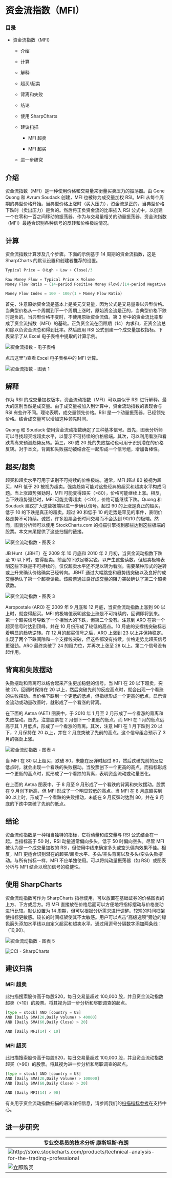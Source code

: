# 资金流指数（MFI）

### 目录

+   资金流指数（MFI）

    +   介绍

    +   计算

    +   解释

    +   超买/超卖

    +   背离和失败

    +   结论

    +   使用 SharpCharts

    +   建议扫描

        +   MFI 超卖

        +   MFI 超买

    +   进一步研究

## 介绍

资金流指数（MFI）是一种使用价格和交易量来衡量买卖压力的振荡器。由 Gene Quong 和 Avrum Soudack 创建，MFI 也被称为成交量加权 RSI。MFI 从每个周期的典型价格开始。当典型价格上涨时（买入压力），资金流是正的，当典型价格下跌时（卖出压力）是负的。然后将正负资金流的比率插入 RSI 公式中，以创建一个在零和一百之间移动的振荡器。作为与交易量相关的动量振荡器，资金流指数（MFI）最适合识别各种信号的反转和价格极端情况。

## 计算

资金流指数计算涉及几个步骤。下面的示例基于 14 周期的资金流指数，这是 SharpCharts 的默认设置和创建者推荐的设置。

```py
Typical Price = (High + Low + Close)/3

Raw Money Flow = Typical Price x Volume
Money Flow Ratio = (14-period Positive Money Flow)/(14-period Negative Money Flow)

Money Flow Index = 100 - 100/(1 + Money Flow Ratio)

```

首先，注意原始资金流是基本上是美元交易量，因为公式是交易量乘以典型价格。当典型价格从一个周期到下一个周期上涨时，原始资金流是正的，当典型价格下跌时是负的。当典型价格不变时，不使用原始资金流值。第 3 步中的资金流比率形成了资金流指数（MFI）的基础。正负资金流在回顾期（14）内求和，正资金流总和除以负资金流总和得到比率。然后应用 RSI 公式创建一个成交量加权指标。下表显示了从 Excel 电子表格中提取的计算示例。

![资金流指数 - 电子表格](img/10f9697b4bf60877d8b1d8c0a63739e1.jpg "资金流指数 - 电子表格")

点击这里")查看 Excel 电子表格中的 MFI 计算。

![资金流指数  -  图表 1](img/17b556cfdce83ec9616407b09365e409.jpg "资金流指数  -  图表 1")

## 解释

作为 RSI 的成交量加权版本，资金流动指数（MFI）可以类似于 RSI 进行解释。最大的区别当然是成交量。由于成交量被加入到计算中，资金流动指数的表现会与 RSI 有些许不同。理论表明，成交量领先价格。RSI 是一个动量振荡器，已经领先价格。结合成交量可以增加这种领先时间。

Quong 和 Soudack 使用资金流动指数确定了三种基本信号。首先，图表分析师可以寻找超买或超卖水平，以警示不可持续的价格极端。其次，可以利用看涨和看跌背离来预测趋势反转。第三，80 或 20 处的失败摆动也可用于识别潜在的价格反转。对于本文，背离和失败摆动被结合在一起形成一个信号组，增加鲁棒性。

## 超买/超卖

超买和超卖水平可用于识别不可持续的价格极端。通常，MFI 超过 80 被视为超买，MFI 低于 20 被视为超卖。强势趋势可能对这些经典的超买和超卖水平构成问题。当上涨趋势强劲时，MFI 可能变得超买（>80），价格可能继续上涨。相反，当下跌趋势强劲时，MFI 可能变得超卖（<20），价格可能继续下跌。Quong 和 Soudack 建议扩大这些极端以进一步确认信号。超过 90 的上涨是真正的超买，低于 10 的下跌是真正的超卖。超过 90 和低于 10 的走势是罕见的事件，表明价格走势不可持续。诚然，许多股票会长时间交易而不会达到 90/10 的极端。然而，图表分析师可以使用 StockCharts.com 的扫描引擎找到那些达到这些极端的股票。本文末尾提供了这些扫描的链接。

![资金流动指数 - 图表 2](img/0d6ae905c4754cc3f7d96e259cf1498b.jpg "资金流动指数 - 图表 2")

JB Hunt（JBHT）在 2009 年 10 月底和 2010 年 2 月初，当资金流动指数下跌至 10 以下时，变得超卖。前面的下跌足够尖锐，以产生这些读数，但超卖极端表明这些下跌是不可持续的。仅仅超卖水平还不足以转为看涨。需要某种形式的逆转或上升来确认价格确实已经转向。JBHT 通过大幅跳空和趋势线突破以及良好的成交量确认了第一个超卖读数。该股票通过良好成交量的阻力突破确认了第二个超卖读数。

![资金流动指数 - 图表 3](img/198a223ddb8dbb2969155ec4d424c816.jpg "资金流动指数 - 图表 3")

Aeropostale (ARO) 在 2009 年 9 月底和 12 月底，当资金流动指数上涨到 90 以上时，就变得超买。MFI 的极端值表明这些上涨是不可持续的，回调即将到来。第一个超买信号导致了一个相当大的下跌，但第二个没有。注意到 ARO 在第一个超买信号时达到顶峰，并在 10 月份形成了较低的高点。10 月底的支撑线突破标志着明显的趋势逆转。在 12 月的超买信号之后，ARO 上涨到 23 以上并保持稳定。出现了两个下跌间隙和一个支撑线突破，但这些都没有持续。价格走势比超买信号更强劲。ARO 最终突破了 24 的阻力位，并再次上涨至 28 以上。第二个信号没有起作用。

## 背离和失败摆动

失败摆动和背离可以结合起来产生更加稳健的信号。当 MFI 在 20 以下超卖，突破 20，回调时保持在 20 以上，然后突破先前的反应高点时，就会出现一个看涨的失败摆动。当价格下跌到一个更低的低点，但指标形成一个更高的低点，显示资金流动或动量改善时，就形成了一个看涨的背离。

在下面的 Aetna (AET) 图表中，于 2010 年 1 月至 2 月形成了一个看涨的背离和失败摆动。首先，注意股票在 2 月创下一个更低的低点，而 MFI 在 1 月的低点远高于其 1 月低点，形成了一个看涨的背离。其次，注意 MFI 在 1 月下跌到 20 以下，2 月保持在 20 以上，并在 2 月底突破了先前的高点。这个信号组合预示了 3 月的强劲上涨。

![资金流动指数 - 图表 4](img/6fa36a1c891904fffa48f95b380e943e.jpg "资金流动指数 - 图表 4")

当 MFI 在 80 以上超买，跌破 80，未能在反弹时超过 80，然后跌破先前的反应低点时，就会出现一个看跌的失败摆动。当股票创下一个更高的高点，而指标形成一个更低的高点时，就形成了一个看跌的背离，表明资金流动或动量恶化。

在上面的 Aetna 图表中，于 8 月至 9 月形成了一个看跌的背离和失败摆动。股票在 9 月创下新高，但 MFI 形成了一个明显较低的高点。当 MFI 在 8 月底超买到 80 以上时，形成了一个看跌的失败摆动，未能在 9 月反弹时达到 80，并在 9 月底的下跌中突破了先前的低点。

## 结论

资金流动指数是一种相当独特的指标，它将动量和成交量与 RSI 公式结合在一起。当指标高于 50 时，RSI 动量通常偏向多头，低于 50 时偏向空头。尽管 MFI 被认为是一个成交量加权的 RSI，但使用中线来确定多头或空头偏向效果不佳。相反，MFI 更适合识别潜在的超买/超卖水平、多头/空头背离以及多头/空头失败摆动。与所有指标一样，MFI 不应单独使用。可以将纯动量振荡器（如 RSI）或图表分析与 MFI 结合以增加信号的稳健性。

## 使用 SharpCharts

资金流动指数可作为 SharpCharts 指标使用，可以放置在基础证券的价格图表的上方、下方或后方。将 MFI 直接放在价格后面可以方便地将指标摆动与价格变动进行比较。默认设置为 14 周期，但可以根据分析需求进行调整。较短的时间框架使指标更敏感。较长的时间框架使其不太敏感。用户可以点击“高级选项”旁边的绿色箭头添加水平线以自定义超买和超卖水平。通过用逗号分隔数字添加两条线：（10,90）。

![资金流动指数  -  图表 5](http://stockcharts.com/h-sc/ui?s=IBM&p=D&yr=0&mn=6&dy=0&id=p62268879970&listNum=30&a=221699049 "http://stockcharts.com/h-sc/ui?s=IBM&p=D&yr=0&mn=6&dy=0&id=p62268879970&listNum=30&a=221699049")

![CCI - SharpCharts](img/42900cb4d85953c860dc6e6b17a3cdab.jpg "CCI - SharpCharts")

## 建议扫描

### MFI 超卖

此扫描搜索股价高于每股$20，每日交易量超过 100,000 股，并且资金流动指数超卖（<10）的股票。将其视为进一步分析和尽职调查的起点。

```py
[type = stock] AND [country = US] 
AND [Daily SMA(20,Daily Volume) > 40000] 
AND [Daily SMA(60,Daily Close) > 20] 

AND [Daily MFI(14) < 10]
```

### MFI 超买

此扫描搜索股价高于每股$20，每日交易量超过 100,000 股，并且资金流动指数超买（>90）的股票。将其视为进一步分析和尽职调查的起点。

```py
[type = stock] AND [country = US] 
AND [Daily SMA(20,Daily Volume) > 100000] 
AND [Daily SMA(60,Daily Close) > 20] 

AND [Daily MFI(14) > 90]
```

有关用于资金流动指数扫描的语法详细信息，请参阅我们的[扫描指标参考](http://stockcharts.com/docs/doku.php?id=scans:indicators#money_flow_index_mfi "http://stockcharts.com/docs/doku.php?id=scans:indicators#money_flow_index_mfi")在支持中心。

## 进一步研究

| **专业交易员的技术分析** 康斯坦斯·布朗 |
| --- |
| ![](http://store.stockcharts.com/products/technical-analysis-for-the-trading-professional "http://store.stockcharts.com/products/technical-analysis-for-the-trading-professional") |
| ![立即购买](http://store.stockcharts.com/products/technical-analysis-for-the-trading-professional "http://store.stockcharts.com/products/technical-analysis-for-the-trading-professional") |

